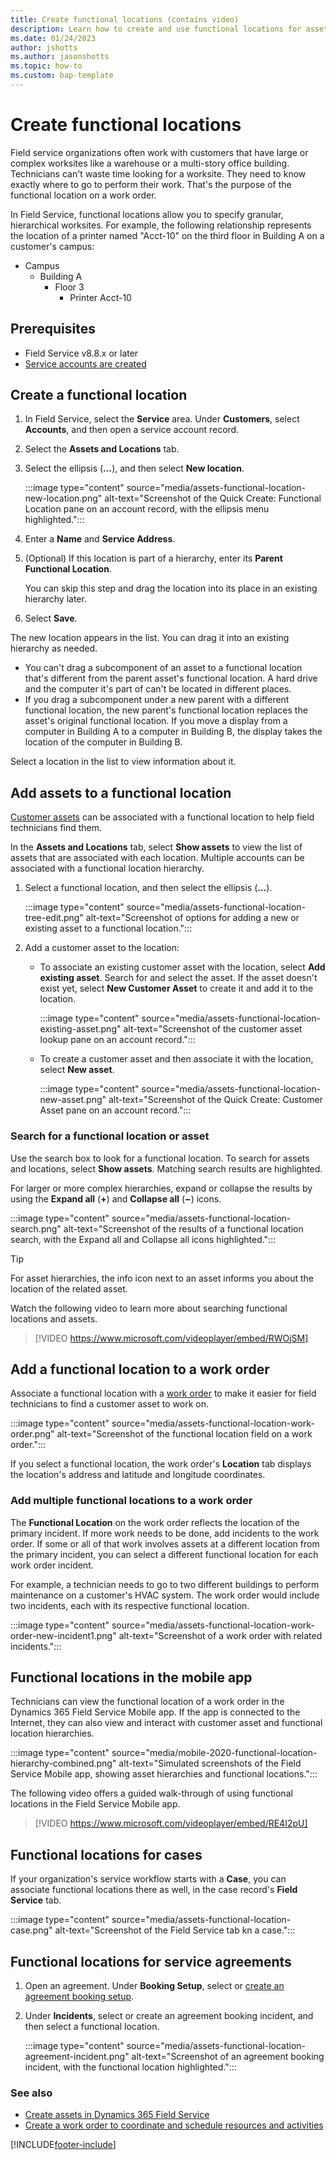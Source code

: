 ```yaml
---
title: Create functional locations (contains video)
description: Learn how to create and use functional locations for assets in Dynamics 365 Field Service.
ms.date: 01/24/2023
author: jshotts
ms.author: jasonshotts
ms.topic: how-to
ms.custom: bap-template
---
```


# Create functional locations

Field service organizations often work with customers that have large or complex worksites like a warehouse or a multi-story office building. Technicians can't waste time looking for a worksite. They need to know exactly where to go to perform their work. That's the purpose of the functional location on a work order.

In Field Service, functional locations allow you to specify granular, hierarchical worksites. For example, the following relationship represents the location of a printer named "Acct-10" on the third floor in Building A on a customer's campus:

- Campus
  - Building A
    - Floor 3
      - Printer Acct-10

## Prerequisites

- Field Service v8.8.x or later
- [Service accounts are created](accounts.md)

## Create a functional location

1. In Field Service, select the **Service** area. Under **Customers**, select **Accounts**, and then open a service account record.

1. Select the **Assets and Locations** tab.

1. Select the ellipsis (**&hellip;**), and then select **New location**.

   :::image type="content" source="media/assets-functional-location-new-location.png" alt-text="Screenshot of the Quick Create: Functional Location pane on an account record, with the ellipsis menu highlighted.":::

1. Enter a **Name** and **Service Address**.

1. (Optional) If this location is part of a hierarchy, enter its **Parent Functional Location**.

    You can skip this step and drag the location into its place in an existing hierarchy later.

1. Select **Save**.

The new location appears in the list. You can drag it into an existing hierarchy as needed.

- You can't drag a subcomponent of an asset to a functional location that's different from the parent asset's functional location. A hard drive and the computer it's part of can't be located in different places.
- If you drag a subcomponent under a new parent with a different functional location, the new parent's functional location replaces the asset's original functional location. If you move a display from a computer in Building A to a computer in Building B, the display takes the location of the computer in Building B.

Select a location in the list to view information about it.

## Add assets to a functional location

[Customer assets](assets.md) can be associated with a functional location to help field technicians find them.

In the **Assets and Locations** tab, select **Show assets** to view the list of assets that are associated with each location. Multiple accounts can be associated with a functional location hierarchy.

1. Select a functional location, and then select the ellipsis (**&hellip;**).

    :::image type="content" source="media/assets-functional-location-tree-edit.png" alt-text="Screenshot of options for adding a new or existing asset to a functional location.":::

1. Add a customer asset to the location:

    - To associate an existing customer asset with the location, select **Add existing asset**. Search for and select the asset. If the asset doesn't exist yet, select **New Customer Asset** to create it and add it to the location.

        :::image type="content" source="media/assets-functional-location-existing-asset.png" alt-text="Screenshot of the customer asset lookup pane on an account record.":::

    - To create a customer asset and then associate it with the location, select **New asset**.

        :::image type="content" source="media/assets-functional-location-new-asset.png" alt-text="Screenshot of the Quick Create: Customer Asset pane on an account record.":::

### Search for a functional location or asset

Use the search box to look for a functional location. To search for assets and locations, select **Show assets**. Matching search results are highlighted.

For larger or more complex hierarchies, expand or collapse the results by using the **Expand all** (**&plus;**) and **Collapse all** (**&minus;**) icons.

:::image type="content" source="media/assets-functional-location-search.png" alt-text="Screenshot of the results of a functional location search, with the Expand all and Collapse all icons highlighted.":::

> [!TIP]
> For asset hierarchies, the info icon next to an asset informs you about the location of the related asset.

Watch the following video to learn more about searching functional locations and assets.

> [!VIDEO https://www.microsoft.com/videoplayer/embed/RWOjSM]

## Add a functional location to a work order

Associate a functional location with a [work order](create-work-order.md) to make it easier for field technicians to find a customer asset to work on.

:::image type="content" source="media/assets-functional-location-work-order.png" alt-text="Screenshot of the functional location field on a work order.":::

If you select a functional location, the work order's **Location** tab displays the location's address and latitude and longitude coordinates.

### Add multiple functional locations to a work order

The **Functional Location** on the work order reflects the location of the primary incident. If more work needs to be done, add incidents to the work order. If some or all of that work involves assets at a different location from the primary incident, you can select a different functional location for each work order incident.

For example, a technician needs to go to two different buildings to perform maintenance on a customer's HVAC system. The work order would include two incidents, each with its respective functional location.

:::image type="content" source="media/assets-functional-location-work-order-new-incident1.png" alt-text="Screenshot of a work order with related incidents.":::

## Functional locations in the mobile app

Technicians can view the functional location of a work order in the Dynamics 365 Field Service Mobile app. If the app is connected to the Internet, they can also view and interact with customer asset and functional location hierarchies.

:::image type="content" source="media/mobile-2020-functional-location-hierarchy-combined.png" alt-text="Simulated screenshots of the Field Service Mobile app, showing asset hierarchies and functional locations.":::

The following video offers a guided walk-through of using functional locations in the Field Service Mobile app.

> [!VIDEO https://www.microsoft.com/videoplayer/embed/RE4I2pU]

## Functional locations for cases

If your organization's service workflow starts with a **Case**, you can associate functional locations there as well, in the case record's **Field Service** tab.

:::image type="content" source="media/assets-functional-location-case.png" alt-text="Screenshot of the Field Service tab kn a case.":::

## Functional locations for service agreements

1. Open an agreement. Under **Booking Setup**, select or [create an agreement booking setup](set-up-customer-agreements.md).

1. Under **Incidents**, select or create an agreement booking incident, and then select a functional location.

    :::image type="content" source="media/assets-functional-location-agreement-incident.png" alt-text="Screenshot of an agreement booking incident, with the functional location highlighted.":::

### See also

- [Create assets in Dynamics 365 Field Service](assets.md)
- [Create a work order to coordinate and schedule resources and activities](create-work-order.md)

[!INCLUDE[footer-include](../includes/footer-banner.md)]
